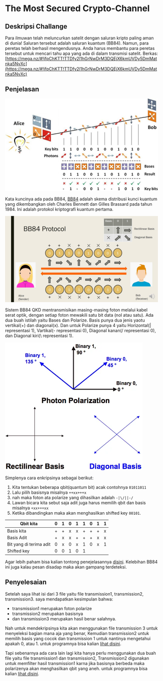 # The Most Secured Crypto-Channel
## Deskripsi Challange
Para ilmuwan telah meluncurkan satelit dengan saluran kripto paling aman di dunia! Saluran tersebut adalah saluran kuantum (BB84). Namun, para peretas telah berhasil mengendusnya. Anda harus membantu para peretas tersebut untuk mencari tahu apa yang ada di dalam transmisi satelit. Berkas: 
[https://mega.nz/#!jfpChKTT!TTDfy2l1hGrNwDrM3DQEjX6kmUVDy5DmMatnka5NvXc](https://mega.nz/#!jfpChKTT!TTDfy2l1hGrNwDrM3DQEjX6kmUVDy5DmMatnka5NvXc)

## Penjelasan

![BB84](image-1.png)

Kata kuncinya ada pada BB84, [BB84](https://en.wikipedia.org/wiki/BB84) adalah skema distribusi kunci kuantum yang dikembangkan oleh Charles Bennett dan Gilles Brassard pada tahun 1984. Ini adalah protokol kriptografi kuantum pertama.

![BB84](image.png)

Sistem BB84 QKD mentransmisikan masing-masing foton melalui kabel serat optik, dengan setiap foton mewakili satu bit data (nol atau satu). Ada dua buah istilah yaitu Bases dan Polarize. Basis punya dua jenis yaotu vertikal(+) dan diagonal(x). Dan untuk Polarize punya 4 yaitu Horizontal(| representasi 1), Vartikal(- representasi 0), Diagonal kanan(/ representasi 0), dan Diagonal kiri(\ representasi 1).

![alt text](image-2.png)

Simplenya cara enkripsinya sebagai berikut:
1. Kita tentukan beberapa qbit(quantum bit) acak contohnya `01011011`
2. Lalu pilih basisnya misalnya `++xx+++x`
3. nah maka foton ata polarize yang dihasilkan adalah `-|\/||-/`
4. Lawan bicara kita sebut saja adit juga harus memilih qbit dan basis misalnya `+xx+++xx`
5. Ketika dibandingkan maka akan menghasilkan shifted key `00101`.

|Qbit kita | 0 | 1 | 0 | 1 | 1 | 0 | 1 | 1 |
|----------|:-:|:-:|:-:|:-:|:-:|:-:|:-:|:-:|
|Basis kita| + | + | x | x | + | + | + | x |
|Basis Adit| + | x | x | + | + | + | x | x |
|Bit yang di terima adit | 0 | x | 0 | x | 1 | 0 | x | 1 |
|Shifted key| 0 | 0 | 1 | 0 | 1 |

Agar lebih paham bisa kalian tontong penejelasannya [disini](https://www.youtube.com/watch?v=44G9UuB2RWI). Kelebihan BB84 ini juga kalau pesan disadap maka akan gampang terdeteksi.

## Penyelesaian
Setelah saya lihat isi dari 3 file yaitu file transmission1, transmission2, transmission3. saya mendapatkan kesimpulan bahwa:
- transmission1 merupakan foton polarize
- transmission2 merupakan basisnya
- dan transmission3 merupakan hasil benar salahnya.

Nah untuk mendekripsinya kita akan menggunakan file transmission 3 untuk menyeleksi bagian mana aja yang benar, Kemudian transmission2 untuk memilih basis yang cocok dan transmission 1 untuk nantinya mengetahui apakah 0, atau 1. untuk programnya bisa kalian [lihat disini](./BB84-Decryption.py).

Tapi sebenarnya ada cara lain lagi kita hanya perlu menggunakan dua buah file yaitu file transmission1 dan transmission2, Transmission2 digunakan untuk memfilter hasil transmission1 karna jika basisnya berbeda maka polarizenya akan menghasilkan qbit yang aneh. untuk programnya bisa kalian [lihat disini](./BB84-Decryption2.py).